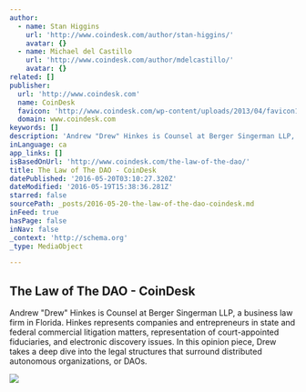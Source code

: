 ```yaml
---
author:
  - name: Stan Higgins
    url: 'http://www.coindesk.com/author/stan-higgins/'
    avatar: {}
  - name: Michael del Castillo
    url: 'http://www.coindesk.com/author/mdelcastillo/'
    avatar: {}
related: []
publisher:
  url: 'http://www.coindesk.com'
  name: CoinDesk
  favicon: 'http://www.coindesk.com/wp-content/uploads/2013/04/favicon1.ico?ffe887'
  domain: www.coindesk.com
keywords: []
description: 'Andrew "Drew" Hinkes is Counsel at Berger Singerman LLP, a business law firm in Florida. Hinkes represents companies and entrepreneurs in state and federal commercial litigation matters, representation of court-appointed fiduciaries, and electronic discovery issues. In this opinion piece, Drew takes a deep dive into the legal structures that surround distributed autonomous organizations, or DAOs.'
inLanguage: ca
app_links: []
isBasedOnUrl: 'http://www.coindesk.com/the-law-of-the-dao/'
title: The Law of The DAO - CoinDesk
datePublished: '2016-05-20T03:10:27.320Z'
dateModified: '2016-05-19T15:38:36.281Z'
starred: false
sourcePath: _posts/2016-05-20-the-law-of-the-dao-coindesk.md
inFeed: true
hasPage: false
inNav: false
_context: 'http://schema.org'
_type: MediaObject

---
```

<article style=""><h1>The Law of The DAO - CoinDesk</h1><p>Andrew "Drew" Hinkes is Counsel at Berger Singerman LLP, a business law firm in Florida. Hinkes represents companies and entrepreneurs in state and federal commercial litigation matters, representation of court-appointed fiduciaries, and electronic discovery issues. In this opinion piece, Drew takes a deep dive into the legal structures that surround distributed autonomous organizations, or DAOs.</p><img src="http://media.coindesk.com/2016/05/DAO.jpg" /></article>